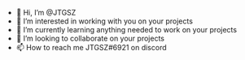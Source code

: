 - 👋 Hi, I’m @JTGSZ
- 👀 I’m interested in working with you on your projects
- 🌱 I’m currently learning anything needed to work on your projects
- 💞️ I’m looking to collaborate on your projects
- 📫 How to reach me JTGSZ#6921 on discord

<!---
JTGSZ/JTGSZ is a ✨ special ✨ repository because its `README.md` (this file) appears on your GitHub profile.
You can click the Preview link to take a look at your changes.
--->
